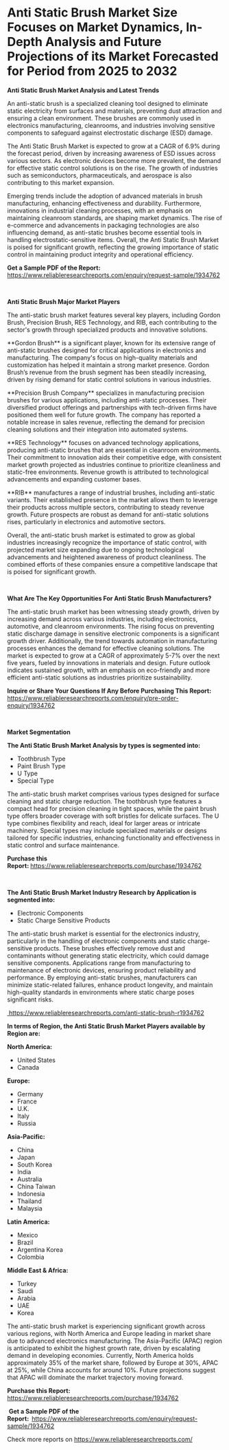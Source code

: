<p><h1>Anti Static Brush Market Size Focuses on Market Dynamics, In-Depth Analysis and Future Projections of its Market Forecasted for Period from 2025 to 2032</h1></p><p><strong>Anti Static Brush Market Analysis and Latest Trends</strong></p>
<p><p>An anti-static brush is a specialized cleaning tool designed to eliminate static electricity from surfaces and materials, preventing dust attraction and ensuring a clean environment. These brushes are commonly used in electronics manufacturing, cleanrooms, and industries involving sensitive components to safeguard against electrostatic discharge (ESD) damage.</p><p>The Anti Static Brush Market is expected to grow at a CAGR of 6.9% during the forecast period, driven by increasing awareness of ESD issues across various sectors. As electronic devices become more prevalent, the demand for effective static control solutions is on the rise. The growth of industries such as semiconductors, pharmaceuticals, and aerospace is also contributing to this market expansion.</p><p>Emerging trends include the adoption of advanced materials in brush manufacturing, enhancing effectiveness and durability. Furthermore, innovations in industrial cleaning processes, with an emphasis on maintaining cleanroom standards, are shaping market dynamics. The rise of e-commerce and advancements in packaging technologies are also influencing demand, as anti-static brushes become essential tools in handling electrostatic-sensitive items. Overall, the Anti Static Brush Market is poised for significant growth, reflecting the growing importance of static control in maintaining product integrity and operational efficiency.</p></p>
<p><strong>Get a Sample PDF of the Report:&nbsp;</strong> <a href="https://www.reliableresearchreports.com/enquiry/request-sample/1934762?utm_campaign=2307&utm_medium=2&utm_source=Github&utm_content=ia&utm_term=08022025&utm_id=anti-static-brush">https://www.reliableresearchreports.com/enquiry/request-sample/1934762</a></p>
<p>&nbsp;</p>
<p><strong>Anti Static Brush Major Market Players</strong></p>
<p><p>The anti-static brush market features several key players, including Gordon Brush, Precision Brush, RES Technology, and RIB, each contributing to the sector's growth through specialized products and innovative solutions.</p><p>**Gordon Brush** is a significant player, known for its extensive range of anti-static brushes designed for critical applications in electronics and manufacturing. The company's focus on high-quality materials and customization has helped it maintain a strong market presence. Gordon Brush’s revenue from the brush segment has been steadily increasing, driven by rising demand for static control solutions in various industries.</p><p>**Precision Brush Company** specializes in manufacturing precision brushes for various applications, including anti-static processes. Their diversified product offerings and partnerships with tech-driven firms have positioned them well for future growth. The company has reported a notable increase in sales revenue, reflecting the demand for precision cleaning solutions and their integration into automated systems.</p><p>**RES Technology** focuses on advanced technology applications, producing anti-static brushes that are essential in cleanroom environments. Their commitment to innovation aids their competitive edge, with consistent market growth projected as industries continue to prioritize cleanliness and static-free environments. Revenue growth is attributed to technological advancements and expanding customer bases.</p><p>**RIB** manufactures a range of industrial brushes, including anti-static variants. Their established presence in the market allows them to leverage their products across multiple sectors, contributing to steady revenue growth. Future prospects are robust as demand for anti-static solutions rises, particularly in electronics and automotive sectors.</p><p>Overall, the anti-static brush market is estimated to grow as global industries increasingly recognize the importance of static control, with projected market size expanding due to ongoing technological advancements and heightened awareness of product cleanliness. The combined efforts of these companies ensure a competitive landscape that is poised for significant growth.</p></p>
<p>&nbsp;</p>
<p><strong>What Are The Key Opportunities For Anti Static Brush Manufacturers?</strong></p>
<p><p>The anti-static brush market has been witnessing steady growth, driven by increasing demand across various industries, including electronics, automotive, and cleanroom environments. The rising focus on preventing static discharge damage in sensitive electronic components is a significant growth driver. Additionally, the trend towards automation in manufacturing processes enhances the demand for effective cleaning solutions. The market is expected to grow at a CAGR of approximately 5-7% over the next five years, fueled by innovations in materials and design. Future outlook indicates sustained growth, with an emphasis on eco-friendly and more efficient anti-static solutions as industries prioritize sustainability.</p></p>
<p><strong>Inquire or Share Your Questions If Any Before Purchasing This Report:</strong> <a href="https://www.reliableresearchreports.com/enquiry/pre-order-enquiry/1934762?utm_campaign=2307&utm_medium=2&utm_source=Github&utm_content=ia&utm_term=08022025&utm_id=anti-static-brush">https://www.reliableresearchreports.com/enquiry/pre-order-enquiry/1934762</a></p>
<p>&nbsp;</p>
<p><strong>Market Segmentation</strong></p>
<p><strong>The Anti Static Brush Market Analysis by types is segmented into:</strong></p>
<p><ul><li>Toothbrush Type</li><li>Paint Brush Type</li><li>U Type</li><li>Special Type</li></ul></p>
<p><p>The anti-static brush market comprises various types designed for surface cleaning and static charge reduction. The toothbrush type features a compact head for precision cleaning in tight spaces, while the paint brush type offers broader coverage with soft bristles for delicate surfaces. The U type combines flexibility and reach, ideal for larger areas or intricate machinery. Special types may include specialized materials or designs tailored for specific industries, enhancing functionality and effectiveness in static control and surface maintenance.</p></p>
<p><strong>Purchase this Report:&nbsp;</strong><a href="https://www.reliableresearchreports.com/purchase/1934762?utm_campaign=2307&utm_medium=2&utm_source=Github&utm_content=ia&utm_term=08022025&utm_id=anti-static-brush">https://www.reliableresearchreports.com/purchase/1934762</a></p>
<p>&nbsp;</p>
<p><strong>The Anti Static Brush Market Industry Research by Application is segmented into:</strong></p>
<p><ul><li>Electronic Components</li><li>Static Charge Sensitive Products</li></ul></p>
<p><p>The anti-static brush market is essential for the electronics industry, particularly in the handling of electronic components and static charge-sensitive products. These brushes effectively remove dust and contaminants without generating static electricity, which could damage sensitive components. Applications range from manufacturing to maintenance of electronic devices, ensuring product reliability and performance. By employing anti-static brushes, manufacturers can minimize static-related failures, enhance product longevity, and maintain high-quality standards in environments where static charge poses significant risks.</p></p>
<p><a href="https://www.reliableresearchreports.com/anti-static-brush-r1934762?utm_campaign=2307&utm_medium=2&utm_source=Github&utm_content=ia&utm_term=08022025&utm_id=anti-static-brush">&nbsp;https://www.reliableresearchreports.com/anti-static-brush-r1934762</a></p>
<p><strong>In terms of Region, the Anti Static Brush Market Players available by Region are:</strong></p>
<p>
    <p> <strong> North America: </strong>
        <ul>
            <li>United States</li>
            <li>Canada</li>
        </ul>
        </p> 
    <p> <strong> Europe: </strong>
        <ul>
            <li>Germany</li>
            <li>France</li>
            <li>U.K.</li>
            <li>Italy</li>
            <li>Russia</li>
        </ul>
        </p> 
    <p> <strong> Asia-Pacific: </strong>
        <ul>
            <li>China</li>
            <li>Japan</li>
            <li>South Korea</li>
            <li>India</li>
            <li>Australia</li>
            <li>China Taiwan</li>
            <li>Indonesia</li>
            <li>Thailand</li>
            <li>Malaysia</li>
        </ul>
        </p> 
    <p> <strong> Latin America: </strong>
        <ul>
            <li>Mexico</li>
            <li>Brazil</li>
            <li>Argentina Korea</li>
            <li>Colombia</li>
        </ul>
        </p> 
    <p> <strong> Middle East & Africa: </strong>
        <ul>
            <li>Turkey</li>
            <li>Saudi</li>
            <li>Arabia</li>
            <li>UAE</li>
            <li>Korea</li>
        </ul>
    </p>
    </p>
<p><p>The anti-static brush market is experiencing significant growth across various regions, with North America and Europe leading in market share due to advanced electronics manufacturing. The Asia-Pacific (APAC) region is anticipated to exhibit the highest growth rate, driven by escalating demand in developing economies. Currently, North America holds approximately 35% of the market share, followed by Europe at 30%, APAC at 25%, while China accounts for around 10%. Future projections suggest that APAC will dominate the market trajectory moving forward.</p></p>
<p><strong>Purchase this Report: </strong><a href="https://www.reliableresearchreports.com/purchase/1934762?utm_campaign=2307&utm_medium=2&utm_source=Github&utm_content=ia&utm_term=08022025&utm_id=anti-static-brush">https://www.reliableresearchreports.com/purchase/1934762</a></p>
<p>&nbsp;<strong>Get a Sample PDF of the Report:&nbsp;&nbsp;</strong><a href="https://www.reliableresearchreports.com/enquiry/request-sample/1934762?utm_campaign=2307&utm_medium=2&utm_source=Github&utm_content=ia&utm_term=08022025&utm_id=anti-static-brush">https://www.reliableresearchreports.com/enquiry/request-sample/1934762</a></p>
<p><strong></strong></p>
<p>Check more reports on <a href="https://www.reliableresearchreports.com/?utm_campaign=2307&utm_medium=2&utm_source=Github&utm_content=ia&utm_term=08022025&utm_id=anti-static-brush">https://www.reliableresearchreports.com/</a></p>